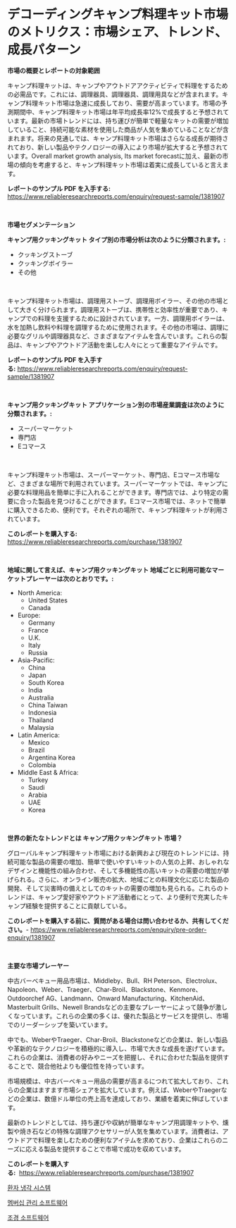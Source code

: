 <p><h1>デコーディングキャンプ料理キット市場のメトリクス：市場シェア、トレンド、成長パターン</h1></p><p><strong>市場の概要とレポートの対象範囲</strong></p>
<p><p>キャンプ料理キットは、キャンプやアウトドアアクティビティで料理をするための必需品です。これには、調理器具、調理器具、調理用具などが含まれます。キャンプ料理キット市場は急速に成長しており、需要が高まっています。市場の予測期間中、キャンプ料理キット市場は年平均成長率12%で成長すると予想されています。最新の市場トレンドには、持ち運びが簡単で軽量なキットの需要が増加していること、持続可能な素材を使用した商品が人気を集めていることなどが含まれます。将来の見通しでは、キャンプ料理キット市場はさらなる成長が期待されており、新しい製品やテクノロジーの導入により市場が拡大すると予想されています。Overall market growth analysis, Its market forecastに加え、最新の市場の傾向を考慮すると、キャンプ料理キット市場は着実に成長していると言えます。</p></p>
<p><strong>レポートのサンプル PDF を入手する:</strong> <a href="https://www.reliableresearchreports.com/enquiry/request-sample/1381907">https://www.reliableresearchreports.com/enquiry/request-sample/1381907</a></p>
<p>&nbsp;</p>
<p><strong>市場セグメンテーション</strong></p>
<p><strong>キャンプ用クッキングキット タイプ別の市場分析は次のように分類されます。:</strong></p>
<p><ul><li>クッキングストーブ</li><li>クッキングボイラー</li><li>その他</li></ul></p>
<p>&nbsp;</p>
<p><p>キャンプ料理キット市場は、調理用ストーブ、調理用ボイラー、その他の市場として大きく分けられます。調理用ストーブは、携帯性と効率性が重要であり、キャンプでの料理を支援するために設計されています。一方、調理用ボイラーは、水を加熱し飲料や料理を調理するために使用されます。その他の市場は、調理に必要なグリルや調理器具など、さまざまなアイテムを含んでいます。これらの製品は、キャンプやアウトドア活動を楽しむ人々にとって重要なアイテムです。</p></p>
<p><strong>レポートのサンプル PDF を入手する:</strong>&nbsp;<a href="https://www.reliableresearchreports.com/enquiry/request-sample/1381907">https://www.reliableresearchreports.com/enquiry/request-sample/1381907</a></p>
<p>&nbsp;</p>
<p><strong> キャンプ用クッキングキット アプリケーション別の市場産業調査は次のように分類されます。:</strong></p>
<p><ul><li>スーパーマーケット</li><li>専門店</li><li>Eコマース</li></ul></p>
<p>&nbsp;</p>
<p><p>キャンプ料理キット市場は、スーパーマーケット、専門店、Eコマース市場など、さまざまな場所で利用されています。スーパーマーケットでは、キャンプに必要な料理用品を簡単に手に入れることができます。専門店では、より特定の需要に合った製品を見つけることができます。Eコマース市場では、ネットで簡単に購入できるため、便利です。それぞれの場所で、キャンプ料理キットが利用されています。</p></p>
<p><strong>このレポートを購入する:</strong>&nbsp; <a href="https://www.reliableresearchreports.com/purchase/1381907">https://www.reliableresearchreports.com/purchase/1381907</a></p>
<p>&nbsp;</p>
<p><strong>地域に関して言えば、キャンプ用クッキングキット 地域ごとに利用可能なマーケットプレーヤーは次のとおりです。:</strong></p>
<p><ul>
    <li>
        North America:
        <ul>
            <li>United States</li>
            <li>Canada</li>
        </ul>
    </li>
    <li>
        Europe:
        <ul>
            <li>Germany</li>
            <li>France</li>
            <li>U.K.</li>
            <li>Italy</li>
            <li>Russia</li>
        </ul>
    </li>
    <li>
        Asia-Pacific:
        <ul>
            <li>China</li>
            <li>Japan</li>
            <li>South Korea</li>
            <li>India</li>
            <li>Australia</li>
            <li>China Taiwan</li>
            <li>Indonesia</li>
            <li>Thailand</li>
            <li>Malaysia</li>
        </ul>
    </li>
    <li>
        Latin America:
        <ul>
            <li>Mexico</li>
            <li>Brazil</li>
            <li>Argentina Korea</li>
            <li>Colombia</li>
        </ul>
    </li>
    <li>
        Middle East & Africa:
        <ul>
            <li>Turkey</li>
            <li>Saudi</li>
            <li>Arabia</li>
            <li>UAE</li>
            <li>Korea</li>
        </ul>
    </li>
    </ul></p>
<p>&nbsp;</p>
<p><strong>世界の新たなトレンドとは キャンプ用クッキングキット 市場？</strong></p>
<p><p>グローバルキャンプ料理キット市場における新興および現在のトレンドには、持続可能な製品の需要の増加、簡単で使いやすいキットの人気の上昇、おしゃれなデザインと機能性の組み合わせ、そして多機能性の高いキットの需要の増加が挙げられる。さらに、オンライン販売の拡大、地域ごとの料理文化に応じた製品の開発、そして災害時の備えとしてのキットの需要の増加も見られる。これらのトレンドは、キャンプ愛好家やアウトドア活動者にとって、より便利で充実したキャンプ経験を提供することに貢献している。</p></p>
<p><strong>このレポートを購入する前に、質問がある場合は問い合わせるか、共有してください。</strong>- <a href="https://www.reliableresearchreports.com/enquiry/pre-order-enquiry/1381907">https://www.reliableresearchreports.com/enquiry/pre-order-enquiry/1381907</a></p>
<p>&nbsp;</p>
<p><strong>主要な市場プレーヤー</strong></p>
<p><p>中古バーベキュー用品市場は、Middleby、Bull、RH Peterson、Electrolux、Napoleon、Weber、Traeger、Char-Broil、Blackstone、Kenmore、Outdoorchef AG、Landmann、Onward Manufacturing、KitchenAid、Masterbuilt Grills、Newell Brandsなどの主要なプレーヤーによって競争が激しくなっています。これらの企業の多くは、優れた製品とサービスを提供し、市場でのリーダーシップを築いています。</p><p>中でも、WeberやTraeger、Char-Broil、Blackstoneなどの企業は、新しい製品や革新的なテクノロジーを積極的に導入し、市場で大きな成長を遂げています。これらの企業は、消費者の好みやニーズを把握し、それに合わせた製品を提供することで、競合他社よりも優位性を持っています。</p><p>市場規模は、中古バーベキュー用品の需要が高まるにつれて拡大しており、これらの企業はますます市場シェアを拡大しています。例えば、WeberやTraegerなどの企業は、数億ドル単位の売上高を達成しており、業績を着実に伸ばしています。</p><p>最新のトレンドとしては、持ち運びや収納が簡単なキャンプ用調理キットや、燻製や焼き石などの特殊な調理アクセサリーが人気を集めています。消費者は、アウトドアで料理を楽しむための便利なアイテムを求めており、企業はこれらのニーズに応える製品を提供することで市場で成功を収めています。</p></p>
<p><strong>このレポートを購入する:</strong>&nbsp;&nbsp;<a href="https://www.reliableresearchreports.com/purchase/1381907">https://www.reliableresearchreports.com/purchase/1381907</a></p>
<p><p><a href="https://github.com/CliftonFisher9067/Market-Research-Report-List-1/blob/main/939712011277.md">환자 냉각 시스템</a></p><p><a href="https://github.com/fernandotryO5lson96765/Market-Research-Report-List-1/blob/main/319790411278.md">멤버십 관리 소프트웨어</a></p><p><a href="https://github.com/xvz497517413/Market-Research-Report-List-1/blob/main/130972711279.md">조경 소프트웨어</a></p></p>